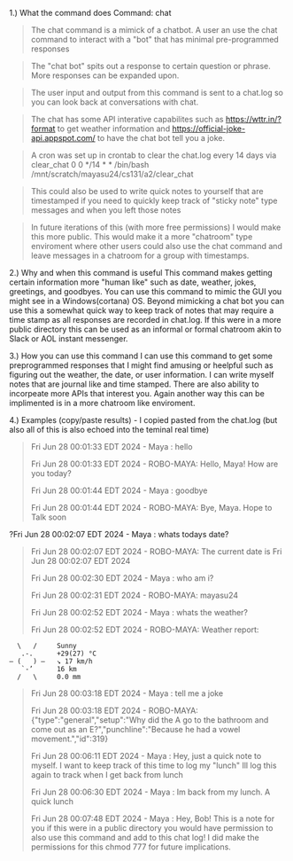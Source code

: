 1.) What the command does 
Command: chat 

>The chat command is a mimick of a chatbot. A user an use the chat command to interact with a "bot" that has minimal pre-programmed responses

>The "chat bot" spits out a response to certain question or phrase. More responses can be expanded upon. 

>The user input and output from this command is sent to a chat.log so you can look back at conversations with chat. 

>The chat has some API interative capabilites such as https://wttr.in/?format to get weather information and https://official-joke-api.appspot.com/ to have the chat bot tell you a joke. 

>A cron was set up in crontab to clear the chat.log every 14 days via clear_chat
>0 0 */14 * * /bin/bash /mnt/scratch/mayasu24/cs131/a2/clear_chat

>This could also be used to write quick notes to yourself that are timestamped if you need to quickly keep track of "sticky note" type messages and when you left those notes

>In future iterations of this (with more free permissions) I would make this more public. This would make it  a more "chatroom" type enviroment where other users could also use the chat command and leave messages in a chatroom for a group with timestamps. 
 

2.) Why and when this command is useful 
This command makes getting certain information more "human like" such as date, weather, jokes, greetings, and goodbyes. You can use this command to mimic the GUI you might see in a Windows(cortana) OS. Beyond mimicking a chat bot you can use this a somewhat quick way to keep track of notes that may require a time stamp as all responses are recorded in chat.log.  If this were in a more public directory this can be used as an informal or formal chatroom akin to Slack or AOL instant messenger.
 
3.) How you can use this command 
I can use this command to get some preprogrammed responses that I might find amusing or heelpful such as figuring out the weather, the date, or user information. I can write myself notes that are journal like and time stamped. There are also ability to incorpeate more APIs that interest you. Again another way this can be implimented is in a more chatroom like enviroment. 


4.) Examples (copy/paste results) - I copied pasted from the chat.log (but also all of this is also echoed into the teminal real time) 
>Fri Jun 28 00:01:33 EDT 2024 - Maya : hello
>
>Fri Jun 28 00:01:33 EDT 2024 - ROBO-MAYA: Hello, Maya! How are you today?
>
>Fri Jun 28 00:01:44 EDT 2024 - Maya : goodbye
>
>Fri Jun 28 00:01:44 EDT 2024 - ROBO-MAYA: Bye, Maya. Hope to Talk soon
>
?Fri Jun 28 00:02:07 EDT 2024 - Maya : whats todays date?

>Fri Jun 28 00:02:07 EDT 2024 - ROBO-MAYA: The current date is Fri Jun 28 00:02:07 EDT 2024
>
>Fri Jun 28 00:02:30 EDT 2024 - Maya : who am i?
>
>Fri Jun 28 00:02:31 EDT 2024 - ROBO-MAYA: mayasu24
>
>Fri Jun 28 00:02:52 EDT 2024 - Maya : whats the weather?
>
>Fri Jun 28 00:02:52 EDT 2024 - ROBO-MAYA: Weather report:
>

      \   /     Sunny
       .-.      +29(27) °C
    ― (   ) ―   ↘ 17 km/h
       `-’      16 km
      /   \     0.0 mm

>Fri Jun 28 00:03:18 EDT 2024 - Maya : tell me a joke
>
>Fri Jun 28 00:03:18 EDT 2024 - ROBO-MAYA: {"type":"general","setup":"Why did the A go to the bathroom and come out as an E?","punchline":"Because he had a vowel movement.","id":319}
>
>Fri Jun 28 00:06:11 EDT 2024 - Maya : Hey, just a quick note to myself. I want to keep track of this time to log my "lunch" Ill log this again to track when I get back from lunch
>
>Fri Jun 28 00:06:30 EDT 2024 - Maya : Im back from my lunch. A quick lunch
>
>Fri Jun 28 00:07:48 EDT 2024 - Maya : Hey, Bob! This is a note for you if this were in a public directory you would have permission to also use this command and add to this chat log! I did make the permissions for this chmod 777 for future implications.

